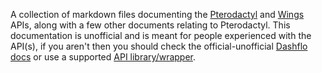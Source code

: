 A collection of markdown files documenting the [Pterodactyl](https://pterodactyl.io) and [Wings](https://github.com/pterodactyl/wings) APIs, along with a few other documents relating to Pterodactyl. This documentation is unofficial and is meant for people experienced with the API(s), if you aren't then you should check the official-unofficial [Dashflo docs](https://dashflo.net/docs/api/pterodactyl/v1/) or use a supported [API library/wrapper](./libraries/README.md).
